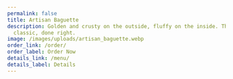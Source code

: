```yaml
---
permalink: false
title: Artisan Baguette
description: Golden and crusty on the outside, fluffy on the inside. The French
  classic, done right.
image: /images/uploads/artisan_baguette.webp
order_link: /order/
order_label: Order Now
details_link: /menu/
details_label: Details
---
```

